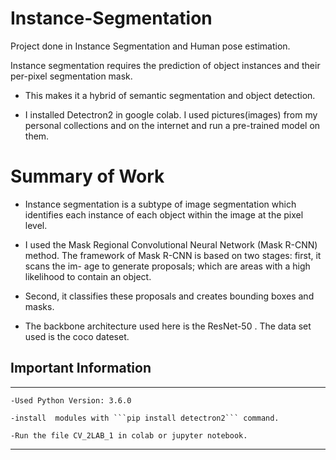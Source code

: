 # Instance-Segmentation
Project done in Instance Segmentation and Human pose estimation.

Instance segmentation requires the prediction of object instances and their per-pixel segmentation mask.

* This makes it a hybrid of semantic segmentation and object detection.

* I installed Detectron2 in google colab. I used pictures(images) from my personal
collections and on the internet and run a pre-trained model on them.

# Summary of Work

* Instance segmentation is a subtype of image segmentation which identifies each
instance of each object within the image at the pixel level.

* I used the Mask Regional Convolutional Neural Network (Mask R-CNN) method.
The framework of Mask R-CNN is based on two stages: first, it scans the im-
age to generate proposals; which are areas with a high likelihood to contain an
object. 

* Second, it classifies these proposals and creates bounding boxes and
masks.

* The backbone architecture used here is the ResNet-50 . The data set used is
the coco dateset.




## Important Information
----------------------------

    -Used Python Version: 3.6.0

    -install  modules with ```pip install detectron2``` command.
    
    -Run the file CV_2LAB_1 in colab or jupyter notebook.
    
 ------------------------------------------------------


